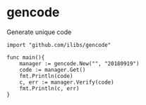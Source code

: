 # gencode
Generate unique code

```
import "github.com/ilibs/gencode"

func main(){
    manager := gencode.New("", "20180919")
    code := manager.Get()
    fmt.Println(code)
    c, err := manager.Verify(code)
    fmt.Println(c, err)	
}
```